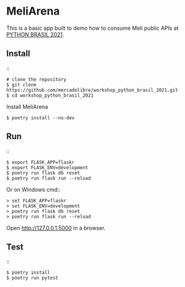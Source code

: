 MeliArena
======

This is a basic app built to demo how to consume Meli public APIs at [PYTHON BRASIL
2021](https://2021.pythonbrasil.org.br/).


Install
-------

::

    # clone the repository
    $ git clone https://github.com/mercadolibre/workshop_python_brasil_2021.git
    $ cd workshop_python_brasil_2021

Install MeliArena

    $ poetry install --no-dev


Run
---

::

    $ export FLASK_APP=flaskr
    $ export FLASK_ENV=development
    $ poetry run flask db reset
    $ poetry run flask run --reload

Or on Windows cmd::

    > set FLASK_APP=flaskr
    > set FLASK_ENV=development
    > poetry run flask db reset
    > poetry run flask run --reload

Open http://127.0.0.1:5000 in a browser.


Test
----

::

    $ poetry install
    $ poetry run pytest
